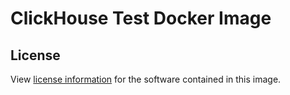 # ClickHouse Test Docker Image

## License

View [license information](https://github.com/Altinity/ClickHouse/blob/antalya/LICENSE) for the software contained in this image.
